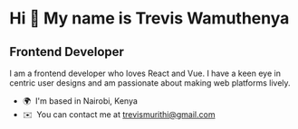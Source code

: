 Hi 👋 My name is Trevis Wamuthenya
==================================

Frontend Developer
------------------

I am a frontend developer who loves React and Vue. I have a keen eye in centric user designs and am passionate about making web platforms lively.

*   🌍  I'm based in Nairobi, Kenya
*   ✉️  You can contact me at [trevismurithi@gmail.com](mailto:trevismurithi@gmail.com)

